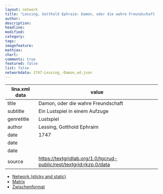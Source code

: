 ```yaml
---
layout: network
title: "Lessing, Gotthold Ephraim: Damon, oder die wahre Freundschaft (1747)"
author:
description:
headline:
modified:
category:
tags:
imagefeature: 
mathjax: 
chart: 
comments: true
featured: false
list: false
networkdata: 1747-Lessing_-Damon_od.json
---
```

lina.xml data  | value
------------- | -------------
title|Damon, oder die wahre Freundschaft
subtitle|Ein Lustspiel in einem Aufzuge
genretitle|Lustspiel
author|Lessing, Gotthold Ephraim
date|1747
date|
date|
source|https://textgridlab.org/1.0/tgcrud-public/rest/textgrid:rkzp.0/data


* [Network (sticky and static)](/network31)
* [Matrix](/matrix31)
* [Zwischenformat](/lina31 )

